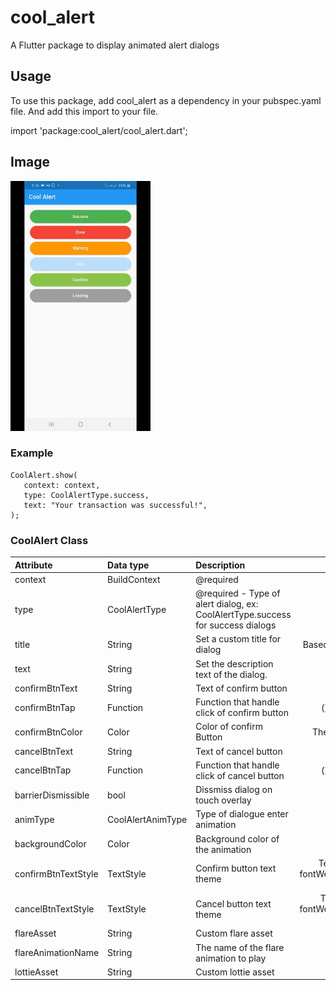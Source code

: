 # cool_alert

A Flutter package to display animated alert dialogs

## Usage

To use this package, add cool_alert as a dependency in your pubspec.yaml file.
And add this import to your file.

import 'package:cool_alert/cool_alert.dart';

## Image
![Screenshot  Gif](screenshots/gif.gif)

### Example

```
CoolAlert.show(
   context: context,
   type: CoolAlertType.success,
   text: "Your transaction was successful!",
);
```


### CoolAlert Class

| Attribute        | Data type           | Description                                                                                                                                                   |            Default Value            |
|:----------------------|:-------------------|:--------------------------------------------------------------------------------------------------------------------------------------------------------------|:-----------------------------------:|
| context| BuildContext | @required                                                                                      |                Null                 |
| type | CoolAlertType | @required - Type of alert dialog, ex: CoolAlertType.success for success dialogs | Null
title| String | Set a custom title for dialog                                                                                                |                Based on the CoolAlertType selected|                 |
| text| String             | Set the description text of the dialog.                                                                                                                       |                Null                 |
| confirmBtnText | String             | Text of confirm button                                                                                                                                       |                'Ok'                 |                 |
| confirmBtnTap| Function           | Function that handle click of confirm button                                                                       |                () => Navigator.pop(context)|
| confirmBtnColor| Color              | Color of confirm Button                                                                                                                                       |          Theme.of(context).primaryColor          |                |
| cancelBtnText| String             | Text of cancel button                                                                                                                                       |              'Cancel'               |
| cancelBtnTap| Function           | Function that handle click of cancel button                                                                     |                () => Navigator.pop(context) 
| barrierDismissible| bool               | Dissmiss dialog on touch overlay                                                                                                                              |                true                 
| animType              | CoolAlertAnimType| Type of dialogue enter animation                                                                                                                              |           CoolAlertAnimType.scale|
| backgroundColor              | Color| Background color of the animation                                                                                                                              |           Color(0xFF515C6F)|
| confirmBtnTextStyle              | TextStyle | Confirm button text theme                                                                                                                              |           TextStyle(color: Colors.white, fontWeight:FontWeight.w600,fontSize: 18.0)|
| cancelBtnTextStyle              | TextStyle | Cancel button text theme                                                                                                                             |           TextStyle(color: Colors.grey, fontWeight:FontWeight.w600,fontSize: 18.0)|
| flareAsset              | String | Custom flare asset                                                                                                                             |           "animation.flr" |
| flareAnimationName              | String | The name of the flare animation to play                                                                                                                             |           "play" |
| lottieAsset              | String | Custom lottie asset                                                                                                                             |           "animation.json" |








